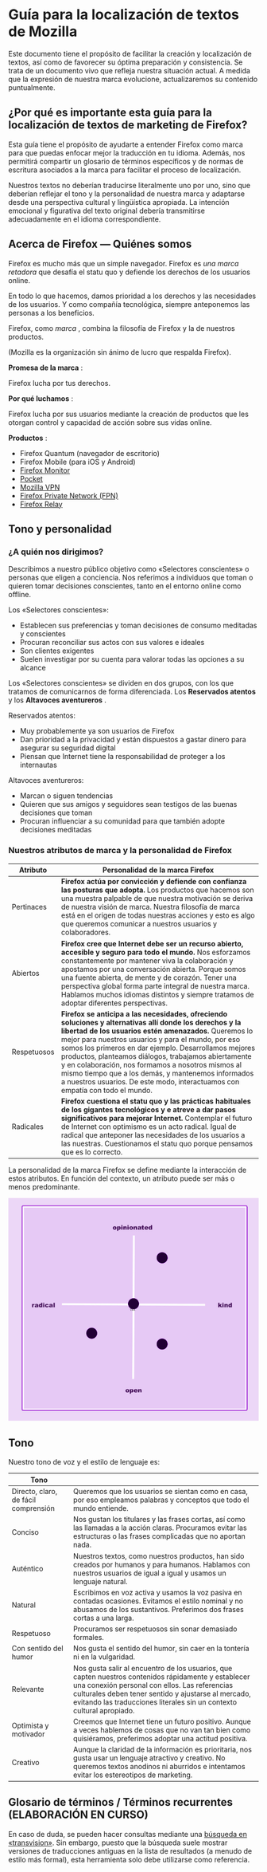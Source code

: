 Guía para la localización de textos de Mozilla
==============================================

Este documento tiene el propósito de facilitar la creación y localización de textos, así como de favorecer su óptima preparación y consistencia. Se trata de un documento vivo que refleja nuestra situación actual. A medida que la expresión de nuestra marca evolucione, actualizaremos su contenido puntualmente.

¿Por qué es importante esta guía para la localización de textos de marketing de Firefox?
----------------------------------------------------------------------------------------

Esta guía tiene el propósito de ayudarte a entender Firefox como marca para que puedas enfocar mejor la traducción en tu idioma. Además, nos permitirá compartir un glosario de términos específicos y de normas de escritura asociados a la marca para facilitar el proceso de localización.

Nuestros textos no deberían traducirse literalmente uno por uno, sino que deberían reflejar el tono y la personalidad de nuestra marca y adaptarse desde una perspectiva cultural y lingüística apropiada. La intención emocional y figurativa del texto original debería transmitirse adecuadamente en el idioma correspondiente.

Acerca de Firefox — Quiénes somos
---------------------------------

Firefox es mucho más que un simple navegador. Firefox es *una marca retadora* que desafía el statu quo y defiende los derechos de los usuarios online.

En todo lo que hacemos, damos prioridad a los derechos y las necesidades de los usuarios. Y como compañía tecnológica, siempre anteponemos las personas a los beneficios.

Firefox, como *marca* , combina la filosofía de Firefox y la de nuestros productos.

\(Mozilla es la organización sin ánimo de lucro que respalda Firefox\).

**Promesa de la marca** :

Firefox lucha por tus derechos.

**Por qué luchamos** :

Firefox lucha por sus usuarios mediante la creación de productos que les otorgan control y capacidad de acción sobre sus vidas online.

**Productos** :

* Firefox Quantum \(navegador de escritorio\)
* Firefox Mobile \(para iOS y Android\)
* [Firefox Monitor](https://monitor.firefox.com/)
* [Pocket](https://play.google.com/store/apps/)
* [Mozilla VPN](https://vpn.mozilla.org/)
* [Firefox Private Network \(FPN\)](https://fpn.firefox.com/)
* [Firefox Relay](https://relay.firefox.com/)

Tono y personalidad
-------------------

### ¿A quién nos dirigimos?

Describimos a nuestro público objetivo como «Selectores conscientes» o personas que eligen a conciencia. Nos referimos a individuos que toman o quieren tomar decisiones conscientes, tanto en el entorno online como offline.

Los «Selectores conscientes»:

* Establecen sus preferencias y toman decisiones de consumo meditadas y conscientes
* Procuran reconciliar sus actos con sus valores e ideales
* Son clientes exigentes
* Suelen investigar por su cuenta para valorar todas las opciones a su alcance

Los «Selectores conscientes» se dividen en dos grupos, con los que tratamos de comunicarnos de forma diferenciada. Los **Reservados atentos** y los **Altavoces aventureros** .

Reservados atentos:

* Muy probablemente ya son usuarios de Firefox
* Dan prioridad a la privacidad y están dispuestos a gastar dinero para asegurar su seguridad digital
* Piensan que Internet tiene la responsabilidad de proteger a los internautas

Altavoces aventureros:

* Marcan o siguen tendencias
* Quieren que sus amigos y seguidores sean testigos de las buenas decisiones que toman
* Procuran influenciar a su comunidad para que también adopte decisiones meditadas

### Nuestros atributos de marca y la personalidad de Firefox

| **Atributo** |                                                                                                                                                                                                                                                 **Personalidad de la marca Firefox**                                                                                                                                                                                                                                                  |
|--------------|---------------------------------------------------------------------------------------------------------------------------------------------------------------------------------------------------------------------------------------------------------------------------------------------------------------------------------------------------------------------------------------------------------------------------------------------------------------------------------------------------------------------------------------|
| Pertinaces   | **Firefox actúa por convicción y defiende con confianza las posturas que adopta.** Los productos que hacemos son una muestra palpable de que nuestra motivación se deriva de nuestra visión de marca. Nuestra filosofía de marca está en el origen de todas nuestras acciones y esto es algo que queremos comunicar a nuestros usuarios y colaboradores.                                                                                                                                                                              |
| Abiertos     | **Firefox cree que Internet debe ser un recurso abierto, accesible y seguro para todo el mundo.** Nos esforzamos constantemente por mantener viva la colaboración y apostamos por una conversación abierta. Porque somos una fuente abierta, de mente y de corazón. Tener una perspectiva global forma parte integral de nuestra marca. Hablamos muchos idiomas distintos y siempre tratamos de adoptar diferentes perspectivas.                                                                                                      |
| Respetuosos  | **Firefox se anticipa a las necesidades, ofreciendo soluciones y alternativas allí donde los derechos y la libertad de los usuarios estén amenazados.** Queremos lo mejor para nuestros usuarios y para el mundo, por eso somos los primeros en dar ejemplo. Desarrollamos mejores productos, planteamos diálogos, trabajamos abiertamente y en colaboración, nos formamos a nosotros mismos al mismo tiempo que a los demás, y mantenemos informados a nuestros usuarios. De este modo, interactuamos con empatía con todo el mundo. |
| Radicales    | **Firefox cuestiona el statu quo y las prácticas habituales de los gigantes tecnológicos y e atreve a dar pasos significativos para mejorar Internet.** Contemplar el futuro de Internet con optimismo es un acto radical. Igual de radical que anteponer las necesidades de los usuarios a las nuestras. Cuestionamos el statu quo porque pensamos que es lo correcto.                                                                                                                                                               |

La personalidad de la marca Firefox se define mediante la interacción de estos atributos. En función del contexto, un atributo puede ser más o menos predominante.

![Matriz de personalidad de Firefox](../images/firefox_marketing/firefox_personality_en.png)

Tono
----

Nuestro tono de voz y el estilo de lenguaje es:

|                 Tono                 |                                                                                                                                                                                                                                                                                       |
|--------------------------------------|---------------------------------------------------------------------------------------------------------------------------------------------------------------------------------------------------------------------------------------------------------------------------------------|
| Directo, claro, de fácil comprensión | Queremos que los usuarios se sientan como en casa, por eso empleamos palabras y conceptos que todo el mundo entiende.                                                                                                                                                                 |
| Conciso                              | Nos gustan los titulares y las frases cortas, así como las llamadas a la acción claras.  Procuramos evitar las estructuras o las frases complicadas que no aportan nada.                                                                                                              |
| Auténtico                            | Nuestros textos, como nuestros productos, han sido creados por humanos y para humanos. Hablamos con nuestros usuarios de igual a igual y usamos un lenguaje natural.                                                                                                                  |
| Natural                              | Escribimos en voz activa y usamos la voz pasiva en contadas ocasiones. Evitamos el estilo nominal y no abusamos de los sustantivos. Preferimos dos frases cortas a una larga.                                                                                                         |
| Respetuoso                           | Procuramos ser respetuosos sin sonar demasiado formales.                                                                                                                                                                                                                              |
| Con sentido del humor                | Nos gusta el sentido del humor, sin caer en la tontería ni en la vulgaridad.                                                                                                                                                                                                          |
| Relevante                            | Nos gusta salir al encuentro de los usuarios, que capten nuestros contenidos rápidamente y establecer una conexión personal con ellos. Las referencias culturales deben tener sentido y ajustarse al mercado, evitando las traducciones literales sin un contexto cultural apropiado. |
| Optimista y motivador                | Creemos que Internet tiene un futuro positivo. Aunque a veces hablemos de cosas que no van tan bien como quisiéramos, preferimos adoptar una actitud positiva.                                                                                                                        |
| Creativo                             | Aunque la claridad de la información es prioritaria, nos gusta usar un lenguaje atractivo y creativo. No queremos textos anodinos ni aburridos e intentamos evitar los estereotipos de marketing.                                                                                     |

Glosario de términos / Términos recurrentes \(ELABORACIÓN EN CURSO\)
----------------------------------------------------------------------

En caso de duda, se pueden hacer consultas mediante una [búsqueda en «transvision»](https://transvision.mozfr.org/). Sin embargo, puesto que la búsqueda suele mostrar versiones de traducciones antiguas en la lista de resultados \(a menudo de estilo más formal\), esta herramienta solo debe utilizarse como referencia.
